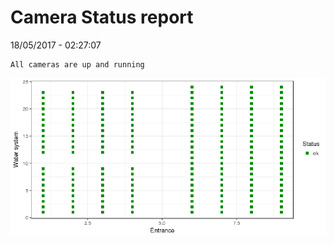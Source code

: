 Camera Status report
================
18/05/2017 - 02:27:07

    All cameras are up and running

![](camreport_files/figure-markdown_github/unnamed-chunk-2-1.png)
